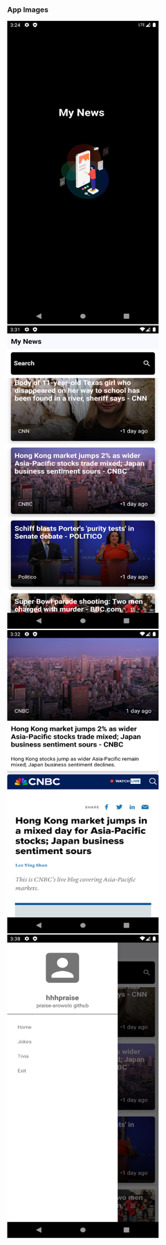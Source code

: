 ### App Images
<img src="Images/splash.png" alt="Example Image" width="350" height="700">
<img src="Images/dashboard.png" alt="Example Image" width="350" height="700">
<img src="Images/details.png" alt="Example Image" width="350" height="700">
<img src="Images/navDrawer.png" alt="Example Image" width="350" height="700">

